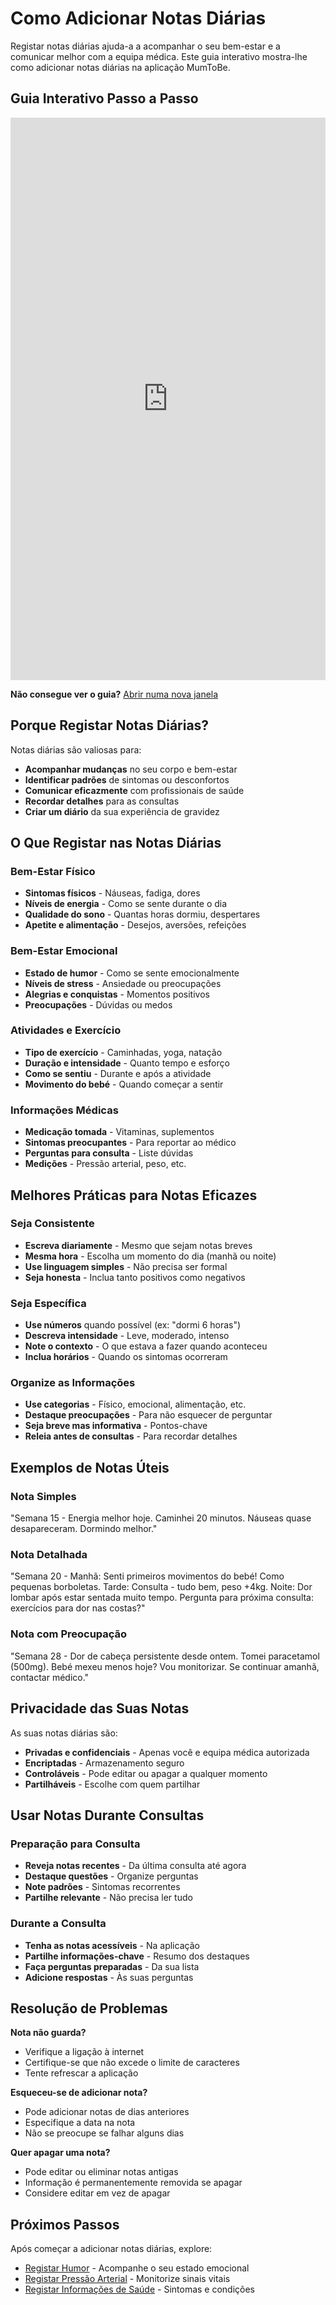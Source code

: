 # Como Adicionar Notas Diárias

Registar notas diárias ajuda-a a acompanhar o seu bem-estar e a comunicar melhor com a equipa médica. Este guia interativo mostra-lhe como adicionar notas diárias na aplicação MumToBe.

## Guia Interativo Passo a Passo

<iframe src="https://scribehow.com/viewer/Adicionar_Notas_Diarias__0dtv2q26RGmnCDbpXvIzcA"
width="100%"
height="900"
frameborder="0"
allowfullscreen
title="Como Adicionar Notas Diárias - Guia Interativo">
</iframe>

**Não consegue ver o guia?** [Abrir numa nova janela](https://scribehow.com/viewer/Adicionar_Notas_Diarias__0dtv2q26RGmnCDbpXvIzcA)

## Porque Registar Notas Diárias?

Notas diárias são valiosas para:
- **Acompanhar mudanças** no seu corpo e bem-estar
- **Identificar padrões** de sintomas ou desconfortos
- **Comunicar eficazmente** com profissionais de saúde
- **Recordar detalhes** para as consultas
- **Criar um diário** da sua experiência de gravidez

## O Que Registar nas Notas Diárias

### Bem-Estar Físico
- **Sintomas físicos** - Náuseas, fadiga, dores
- **Níveis de energia** - Como se sente durante o dia
- **Qualidade do sono** - Quantas horas dormiu, despertares
- **Apetite e alimentação** - Desejos, aversões, refeições

### Bem-Estar Emocional
- **Estado de humor** - Como se sente emocionalmente
- **Níveis de stress** - Ansiedade ou preocupações
- **Alegrias e conquistas** - Momentos positivos
- **Preocupações** - Dúvidas ou medos

### Atividades e Exercício
- **Tipo de exercício** - Caminhadas, yoga, natação
- **Duração e intensidade** - Quanto tempo e esforço
- **Como se sentiu** - Durante e após a atividade
- **Movimento do bebé** - Quando começar a sentir

### Informações Médicas
- **Medicação tomada** - Vitaminas, suplementos
- **Sintomas preocupantes** - Para reportar ao médico
- **Perguntas para consulta** - Liste dúvidas
- **Medições** - Pressão arterial, peso, etc.

## Melhores Práticas para Notas Eficazes

### Seja Consistente
- **Escreva diariamente** - Mesmo que sejam notas breves
- **Mesma hora** - Escolha um momento do dia (manhã ou noite)
- **Use linguagem simples** - Não precisa ser formal
- **Seja honesta** - Inclua tanto positivos como negativos

### Seja Específica
- **Use números** quando possível (ex: "dormi 6 horas")
- **Descreva intensidade** - Leve, moderado, intenso
- **Note o contexto** - O que estava a fazer quando aconteceu
- **Inclua horários** - Quando os sintomas ocorreram

### Organize as Informações
- **Use categorias** - Físico, emocional, alimentação, etc.
- **Destaque preocupações** - Para não esquecer de perguntar
- **Seja breve mas informativa** - Pontos-chave
- **Releia antes de consultas** - Para recordar detalhes

## Exemplos de Notas Úteis

### Nota Simples
"Semana 15 - Energia melhor hoje. Caminhei 20 minutos. Náuseas quase desapareceram. Dormindo melhor."

### Nota Detalhada
"Semana 20 - Manhã: Senti primeiros movimentos do bebé! Como pequenas borboletas. Tarde: Consulta - tudo bem, peso +4kg. Noite: Dor lombar após estar sentada muito tempo. Pergunta para próxima consulta: exercícios para dor nas costas?"

### Nota com Preocupação
"Semana 28 - Dor de cabeça persistente desde ontem. Tomei paracetamol (500mg). Bebé mexeu menos hoje? Vou monitorizar. Se continuar amanhã, contactar médico."

## Privacidade das Suas Notas

As suas notas diárias são:
- **Privadas e confidenciais** - Apenas você e equipa médica autorizada
- **Encriptadas** - Armazenamento seguro
- **Controláveis** - Pode editar ou apagar a qualquer momento
- **Partilháveis** - Escolhe com quem partilhar

## Usar Notas Durante Consultas

### Preparação para Consulta
- **Reveja notas recentes** - Da última consulta até agora
- **Destaque questões** - Organize perguntas
- **Note padrões** - Sintomas recorrentes
- **Partilhe relevante** - Não precisa ler tudo

### Durante a Consulta
- **Tenha as notas acessíveis** - Na aplicação
- **Partilhe informações-chave** - Resumo dos destaques
- **Faça perguntas preparadas** - Da sua lista
- **Adicione respostas** - Às suas perguntas

## Resolução de Problemas

**Nota não guarda?**
- Verifique a ligação à internet
- Certifique-se que não excede o limite de caracteres
- Tente refrescar a aplicação

**Esqueceu-se de adicionar nota?**
- Pode adicionar notas de dias anteriores
- Especifique a data na nota
- Não se preocupe se falhar alguns dias

**Quer apagar uma nota?**
- Pode editar ou eliminar notas antigas
- Informação é permanentemente removida se apagar
- Considere editar em vez de apagar

## Próximos Passos

Após começar a adicionar notas diárias, explore:
- [Registar Humor](mood-tracking.md) - Acompanhe o seu estado emocional
- [Registar Pressão Arterial](blood-pressure.md) - Monitorize sinais vitais
- [Registar Informações de Saúde](health-info.md) - Sintomas e condições
